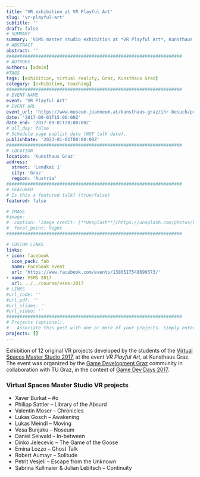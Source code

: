 ```yaml
---
title: 'VR exhibition at VR Playful Art'
slug: 'vr-playful-art'
subtitle: ''
draft: false
# SUMMARY
summary: 'VSMS master studio exhibition at *VR Playful Art*, Kunsthaus Graz, 2017.'
# ABSTRACT 
abstract: ''
##################################################################
# AUTHORS 
authors: [admin]
#TAGS
tags: [exhibition, virtual reality, Graz, Kunsthaus Graz]
category: [exhibition, teaching]
##################################################################
# EVENT NAME 
event: 'VR Playful Art'
# EVENT URL 
event_url: 'https://www.museum-joanneum.at/kunsthaus-graz/ihr-besuch/programm/events/event/6585/vr-playful-art/'
date: '2017-09-01T15:00:00Z'
date_end: '2017-09-01T20:00:00Z'
# all_day: false
# Schedule page publish date (NOT talk date).
publishDate: '2023-01-01T00:00:00Z'
##################################################################
# LOCATION 
location: 'Kunsthaus Graz'
address:
  street: 'Lendkai 1'
  city: 'Graz'
  region: 'Austria'
##################################################################
# FEATURED
# Is this a featured talk? (true/false)
featured: false

# IMAGE 
#image:
#  caption: 'Image credit: [**Unsplash**](https://unsplash.com/photos/bzdhc5b3Bxs)'
#  focal_point: Right
##################################################################

# CUSTOM LINKS 
links: 
- icon: facebook
  icon_pack: fab
  name: Facebook event
  url: 'https://www.facebook.com/events/1380517548699373/'
- name: VSMS 2017
  url: ../../course/vsms-2017
# LINKS 
#url_code: ''
#url_pdf: ''
#url_slides: ''
#url_video: ''
##################################################################
# Projects (optional).
#   Associate this post with one or more of your projects. Simply enter your project's folder or file name without extension. Otherwise, set `projects = []`.
projects: []
---
```


Exhibition of 12 original VR projects  developed by the students of the [Virtual Spaces Master Studio 2017](../../course/vsms-2017), at the event *VR Playful Art*, at Kunsthaus Graz. 
The event was organized  by the [Game Development Graz](https://www.facebook.com/gamedevgraz/?fref=mentions) community in collaboration with TU Graz, in the context of [Game Dev Days 2017](https://www.facebook.com/events/838046996342513/). 

### Virtual Spaces Master Studio VR projects

- Xaver Burkat – \#o  
- Philipp Sattler – Library of the Absurd  
- Valentin Moser – Chronicles  
- Lukas Gosch – Awakening  
- Lukas Meindl – Moving    
- Vesa Bunjaku – Noseum  
- Daniel Seiwald – In-between  
- Dinko Jelecevic – The Game of the Goose  
- Emina Lozzo – Ghost Talk   
- Robert Aumayr – Solitude   
- Petrit Vesjeli – Escape from the Unknown  
- Sabrina Kullmaier & Julian Lebitsch – Continuity 
